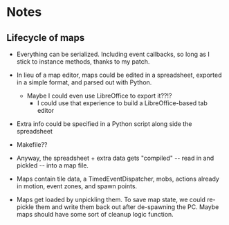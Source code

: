 Notes
=====

Lifecycle of maps
-----------------

- Everything can be serialized. Including event callbacks, so long as I stick
  to instance methods, thanks to my patch.
- In lieu of a map editor, maps could be edited in a spreadsheet, exported in
  a simple format, and parsed out with Python.
    * Maybe I could even use LibreOffice to export it??!?
        - I could use that experience to build a LibreOffice-based tab editor
- Extra info could be specified in a Python script along side the spreadsheet
- Makefile??
- Anyway, the spreadsheet + extra data gets "compiled" -- read in and pickled --
  into a map file.

- Maps contain tile data, a TimedEventDispatcher, mobs, actions already in
  motion, event zones, and spawn points.

- Maps get loaded by unpickling them. To save map state, we could re-pickle them
  and write them back out after de-spawning the PC. Maybe maps should have some
  sort of cleanup logic function.
